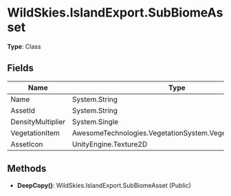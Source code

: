 ﻿# WildSkies.IslandExport.SubBiomeAsset

**Type**: Class

## Fields

| Name | Type | Access |
|------|------|--------|
| Name | System.String | Public |
| AssetId | System.String | Public |
| DensityMultiplier | System.Single | Public |
| VegetationItem | AwesomeTechnologies.VegetationSystem.VegetationItemInfoPro | Public |
| AssetIcon | UnityEngine.Texture2D | Public |

## Methods

- **DeepCopy()**: WildSkies.IslandExport.SubBiomeAsset (Public)

